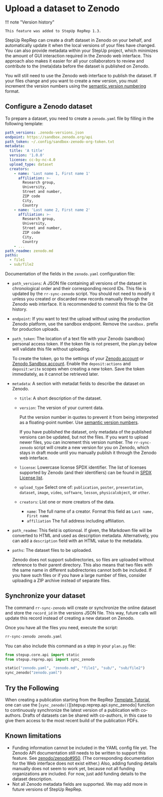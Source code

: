 # Upload a dataset to Zenodo

!!! note "Version history"

    This feature was added to StepUp RepRep 1.3.

StepUp RepRep can create a draft dataset in Zenodo on your behalf,
and automatically update it when the local versions of your files have changed.
You can also provide metadata within your StepUp project,
which minimizes the amount of GUI interaction required in the Zenodo web interface.
This approach also makes it easier for all your collaborators
to review and contribute to the (meta)data before the dataset is published on Zenodo.

You will still need to use the Zenodo web interface to publish the dataset.
If your files change and you want to create a new version,
you must increment the version numbers
using the [semantic version numbering](https://semver.org/) format.

## Configure a Zenodo dataset

To prepare a dataset, you need to create a `zenodo.yaml` file
by filling in the following template:

```yaml
path_versions: .zenodo-versions.json
endpoint: https://sandbox.zenodo.org/api
path_token: ~/.config/sandbox-zenodo-org-token.txt
metadata:
  title: 'A title'
  version: '1.0.0'
  license: cc-by-nc-4.0
  upload_type: dataset
  creators:
    - name: 'Last name 1, First name 1'
      affiliation: >-
        Research group,
        University,
        Street and number,
        ZIP code
        City,
        Country
    - name: 'Last name 2, First name 2'
      affiliation: >-
        Research group,
        University,
        Street and number,
        ZIP code
        City,
        Country
    - ...
path_readme: zenodo.md
paths:
  - file1
  - sub/file2
```

Documentation of the fields in the `zenodo.yaml` configuration file:

- `path_versions`:
  A JSON file containing all versions of the dataset in chronological order
  and their corresponding record IDs.
  This file is updated by the `rr-sync-zenodo` script.
  You should not need to modify it unless you created or discarded new records
  manually through the Zenodo web interface.
  It is recommended to commit this file to the Git history.

- `endpoint`:
  If you want to test the upload without using the production Zenodo platform,
  use the sandbox endpoint.
  Remove the `sandbox.` prefix for production uploads.

- `path_token`:
  The location of a text file with your Zenodo (sandbox) personal access token.
  If the token file is not present,
  the plan.py below will validate this file without uploading.

    To create the token, go to the settings of your
    [Zenodo account](https://zenodo.org/account/settings/applications/tokens/new/) or
    [Zenodo Sandbox account](https://sandbox.zenodo.org/account/settings/applications/tokens/new/).
    Enable the `deposit:actions` and `deposit:write` scopes when creating a new token.
    Save the token immediately, as it cannot be retrieved later.

- `metadata`:
  A section with metadat fields to describe the dataset on Zenodo.

    - `title`:
      A short description of the dataset.
    - `version`:
      The version of your current data.

        Put the version number in quotes to prevent it from being
        interpreted as a floating-point number.
        Use [semantic version numbers](https://semver.org/).

        If you have published the dataset, only metadata of the published versions
        can be updated, but not the files.
        If you want to upload newer files, you can increment this version number.
        The `rr-sync-zenodo` script will create a new version for you on Zenodo,
        which stays in draft mode until you manually publish it through the Zenodo web interface.

    - `license`:
      Lowercase license SPDX identifier.
      The list of licenses supported by Zenodo (and their identifiers)
      can be found in [SPDX License list](https://spdx.org/licenses/).

    - `upload_type`
      Select one of:
      `publication`, `poster`, `presentation`, `dataset`, `image`,
      `video`, `software`, `lesson`, `physicalobject`, or `other`.

    - `creators`:
      List one or more creators of the data.

        - `name`:
          The full name of a creator.
          Format this field as `Last name, First name`
        - `affiliation`
          The full address including affiliation.

- `path_readme`:
  This field is optionoal.
  If given, the Markdown file will be converted to HTML and used as description metadata.
  Alternatively, you can add a `description` field with an HTML value to the metadata.

- `paths`:
  The dataset files to be uploaded.

    Zenodo does not support subdirectories,
    so files are uploaded without reference to their parent directory.
    This also means that two files with the same name in different subdirectories
    cannot both be included.
    If you have such files or if you have a large number of files,
    consider uploading a ZIP archive instead of separate files.

## Synchronize your dataset

The command `rr-sync-zenodo` will create or synchronize the online dataset
and store the `record_id` in the versions JSON file.
This way, future calls will update this record instead of creating a new dataset on Zenodo.

Once you have all the files you need, execute the script:

```bash
rr-sync-zenodo zenodo.yaml
```

You can also include this command as a step in your `plan.py` file:

```python
from stepup.core.api import static
from stepup.reprep.api import sync_zenodo

static("zenodo.yaml", "zenodo.md", "file1", "sub/", "sub/file2")
sync_zenodo("zenodo.yaml")
```

## Try the Following

When creating a publication starting from the RepRep [Template Tutorial](../from_template/introduction.md),
one can use the [`sync_zenodo()`][stepup.reprep.api.sync_zenodo] function to
continuously synchronize the latest version of a publication with co-authors.
Drafts of datasets can be shared with co-authors,
in this case to give them access to the most recent build of the publication PDFs.

## Known limitations

- Funding information cannot be included in the YAML config file yet.
  The Zenodo API documentation still needs to be written to support this feature.
  See [zenodo/zenodo#950](https://github.com/zenodo/zenodo/issues/950).
  (The corresponding documentation for the Web interface does not exist either.)
  Also, adding funding details manually does not seem to work yet,
  because not all funding organizations are included.
  For now, just add funding details to the dataset description.
- Not all Zenodo metadata fields are supported.
  We may add more in future versions of StepUp RepRep.
